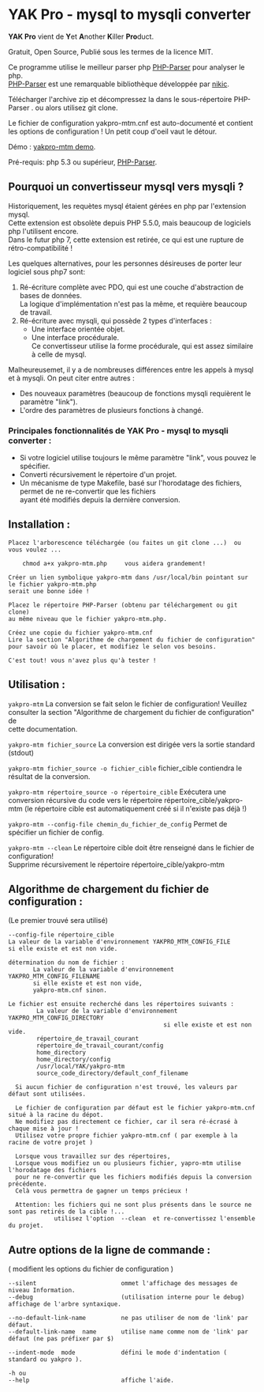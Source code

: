 # YAK Pro - mysql to mysqli converter

**YAK Pro** vient de  **Y**et **A**nother **K**iller **Pro**duct.

Gratuit, Open Source, Publié sous les termes de la licence MIT.  

Ce programme utilise le meilleur parser php [PHP-Parser](https://github.com/nikic/PHP-Parser) pour analyser le php.  
[PHP-Parser](https://github.com/nikic/PHP-Parser) est une remarquable bibliothèque développée par [nikic](https://github.com/nikic).

Télécharger l'archive zip et décompressez la dans le sous-répertoire PHP-Parser .
ou alors utilisez git clone.

Le fichier de configuration yakpro-mtm.cnf est auto-documenté et contient les options de configuration !
Un petit coup d'oeil vaut le détour.  

Démo : [yakpro-mtm demo](http://mysql-to-mysqli.yakpro.com/?demo).

Pré-requis:  php 5.3 ou supérieur, [PHP-Parser](https://github.com/nikic/PHP-Parser).


## Pourquoi un convertisseur mysql vers mysqli ?

Historiquement, les requètes mysql étaient gérées en php par l'extension mysql.  
Cette extension est obsolète depuis PHP 5.5.0, mais beaucoup de logiciels php l'utilisent encore.  
Dans le futur php 7, cette extension est retirée, ce qui est une rupture de rétro-compatibilité !

Les quelques alternatives, pour les personnes désireuses de porter leur logiciel sous php7 sont:  
1) Ré-écriture complète avec PDO, qui est une couche d'abstraction de bases de données.  
   La logique d'implémentation n'est pas la même, et requière beaucoup de travail.  
2) Ré-écriture avec mysqli, qui possède 2 types d'interfaces :  
   - Une interface orientée objet.  
   - Une interface procédurale.  
   Ce convertisseur utilise la forme procédurale, qui est assez similaire à celle de mysql.  

   
Malheureusemet, il y a de nombreuses différences entre les appels à mysql et à mysqli.
On peut citer entre autres :
 - Des nouveaux paramètres (beaucoup de fonctions mysqli requièrent le paramètre "link").
 - L'ordre des paramètres de plusieurs fonctions à changé.


### Principales fonctionnalités de YAK Pro - mysql to mysqli converter :

- Si votre logiciel utilise toujours le même paramètre "link", vous pouvez le spécifier.
- Converti récursivement le répertoire d'un projet.
- Un mécanisme de type Makefile, basé sur l'horodatage des fichiers, permet de ne re-convertir que les fichiers  
  ayant été modifiés depuis la dernière conversion.


## Installation :
    Placez l'arborescence téléchargée (ou faites un git clone ...)  ou vous voulez ...

        chmod a+x yakpro-mtm.php     vous aidera grandement!

    Créer un lien symbolique yakpro-mtm dans /usr/local/bin pointant sur le fichier yakpro-mtm.php
    serait une bonne idée !

    Placez le répertoire PHP-Parser (obtenu par téléchargement ou git clone)
    au même niveau que le fichier yakpro-mtm.php.

    Créez une copie du fichier yakpro-mtm.cnf
    Lire la section "Algorithme de chargement du fichier de configuration"
    pour savoir où le placer, et modifiez le selon vos besoins.

    C'est tout! vous n'avez plus qu'à tester !

####

## Utilisation :

`yakpro-mtm`
La conversion se fait selon le fichier de configuration!
Veuillez consulter la section "Algorithme de chargement du fichier de configuration" de  
cette documentation.

`yakpro-mtm fichier_source`
La conversion est dirigée vers la sortie standard (stdout)

`yakpro-mtm fichier_source -o fichier_cible`
fichier_cible contiendra le résultat de la conversion.

`yakpro-mtm répertoire_source -o répertoire_cible`
Exécutera une conversion récursive du code vers le répertoire répertoire_cible/yakpro-mtm
(le répertoire cible est automatiquement créé si il n'existe pas déjà !)

`yakpro-mtm --config-file chemin_du_fichier_de_config`
Permet de spécifier un fichier de config.

`yakpro-mtm --clean`
Le répertoire cible doit être renseigné dans le fichier de configuration!  
Supprime récursivement le répertoire répertoire_cible/yakpro-mtm


## Algorithme de chargement du fichier de configuration :
(Le premier trouvé sera utilisé)

    --config-file répertoire_cible
    La valeur de la variable d'environnement YAKPRO_MTM_CONFIG_FILE
    si elle existe et est non vide.

    détermination du nom de fichier :
           La valeur de la variable d'environnement YAKPRO_MTM_CONFIG_FILENAME
           si elle existe et est non vide,
           yakpro-mtm.cnf sinon.

    Le fichier est ensuite recherché dans les répertoires suivants :
            La valeur de la variable d'environnement YAKPRO_MTM_CONFIG_DIRECTORY
                                                si elle existe et est non vide.
            répertoire_de_travail_courant
            répertoire_de_travail_courant/config
            home_directory
            home_directory/config
            /usr/local/YAK/yakpro-mtm
            source_code_directory/default_conf_filename

      Si aucun fichier de configuration n'est trouvé, les valeurs par défaut sont utilisées.

      Le fichier de configuration par défaut est le fichier yakpro-mtm.cnf situé à la racine du dépot.
      Ne modifiez pas directement ce fichier, car il sera ré-écrasé à chaque mise à jour !
      Utilisez votre propre fichier yakpro-mtm.cnf ( par exemple à la racine de votre projet )

      Lorsque vous travaillez sur des répertoires,
      Lorsque vous modifiez un ou plusieurs fichier, yapro-mtm utilise l'horodatage des fichiers
      pour ne re-convertir que les fichiers modifiés depuis la conversion précédente.
      Celà vous permettra de gagner un temps précieux !

      Attention: les fichiers qui ne sont plus présents dans le source ne sont pas retirés de la cible !...
                 utilisez l'option  --clean  et re-convertissez l'ensemble du projet.

## Autre options de la ligne de commande :
( modifient les options du fichier de configuration )

    --silent                        ommet l'affichage des messages de niveau Information.
    --debug                         (utilisation interne pour le debug) affichage de l'arbre syntaxique.

    --no-default-link-name          ne pas utiliser de nom de 'link' par défaut.
    --default-link-name  name       utilise name comme nom de 'link' par défaut (ne pas préfixer par $)

    --indent-mode  mode             défini le mode d'indentation ( standard ou yakpro ).

    -h ou
    --help                          affiche l'aide.

####

